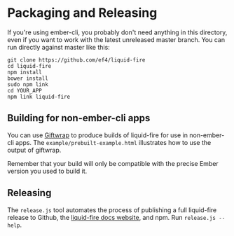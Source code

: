 Packaging and Releasing
=======================

If you're using ember-cli, you probably don't need anything in this
directory, even if you want to work with the latest unreleased master
branch. You can run directly against master like this:

    git clone https://github.com/ef4/liquid-fire
    cd liquid-fire
    npm install
    bower install
    sudo npm link
    cd YOUR_APP
    npm link liquid-fire

Building for non-ember-cli apps
-------------------------------

You can use [Giftwrap](http://github.com/ef4/ember-giftwrap) to
produce builds of liquid-fire for use in non-ember-cli apps. The
`example/prebuilt-example.html` illustrates how to use the output of
giftwrap.

Remember that your build will only be compatible with the precise
Ember version you used to build it.

Releasing
---------

The `release.js` tool automates the process of publishing a full
liquid-fire release to Github, the
[liquid-fire docs website](http://ef4.github.com/liquid-fire), and
npm. Run `release.js --help`.
